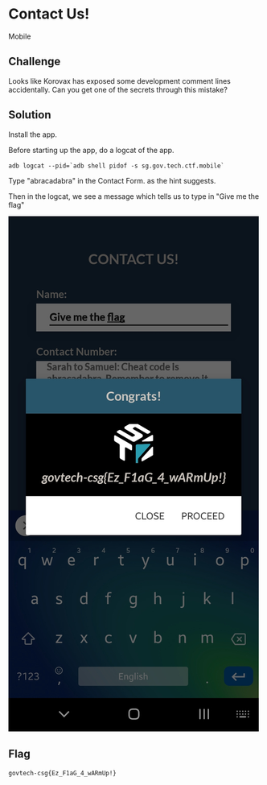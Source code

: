 # Contact Us!
Mobile

## Challenge 

Looks like Korovax has exposed some development comment lines accidentally. Can you get one of the secrets through this mistake?

## Solution

Install the app.

Before starting up the app, do a logcat of the app.

	adb logcat --pid=`adb shell pidof -s sg.gov.tech.ctf.mobile`

Type "abracadabra" in the Contact Form. as the hint suggests.

Then in the logcat, we see a message which tells us to type in "Give me the flag"

![Screenshot_20201205-023006_KorovaxMobile.jpg](Screenshot_20201205-023006_KorovaxMobile.jpg)

## Flag

	govtech-csg{Ez_F1aG_4_wARmUp!}
